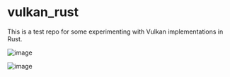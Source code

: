 # vulkan_rust

This is a test repo for some experimenting with Vulkan implementations in Rust.


![image](https://user-images.githubusercontent.com/46872913/221444209-9a0a1ff5-2a8b-4bde-a8cb-6512433cea23.png)

![image](https://user-images.githubusercontent.com/46872913/221444286-76f1456f-43db-482b-86c3-02f66eb3e70a.png)
